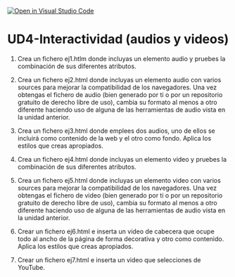 [![Open in Visual Studio Code](https://classroom.github.com/assets/open-in-vscode-f059dc9a6f8d3a56e377f745f24479a46679e63a5d9fe6f495e02850cd0d8118.svg)](https://classroom.github.com/online_ide?assignment_repo_id=6738978&assignment_repo_type=AssignmentRepo)
# UD4-Interactividad (audios y videos)

1. Crea un fichero ej1.htlm donde incluyas un elemento audio y pruebes la combinación de sus diferentes atributos.
  
2. Crea un fichero ej2.html donde incluyas un elemento audio con varios sources para mejorar la compatibilidad de los navegadores. Una vez obtengas el fichero de audio (bien generado por ti o por un repositorio gratuito de derecho libre de uso), cambia su formato al menos a otro diferente haciendo uso de alguna de las herramientas de audio vista en la unidad anterior. 
  
3. Crea un fichero ej3.html donde emplees dos audios, uno de ellos se incluirá como contenido de la web y el otro como fondo. Aplica los estilos que creas apropiados.
  
4. Crea un fichero ej4.html donde incluyas un elemento video y pruebes la combinación de sus diferentes atributos.
  
5. Crea un fichero ej5.html donde incluyas un elemento video con varios sources para mejorar la compatibilidad de los navegadores. Una vez obtengas el fichero de video (bien generado por ti o por un repositorio gratuito de derecho libre de uso), cambia su formato al menos a otro diferente haciendo uso de alguna de las herramientas de audio vista en la unidad anterior. 
  
6. Crear un fichero ej6.html e inserta un video de cabecera que ocupe todo al ancho de la página de forma decorativa y otro como contenido. Aplica los estilos que creas apropiados.

7. Crear un fichero ej7.html e inserta un video que selecciones de YouTube.
